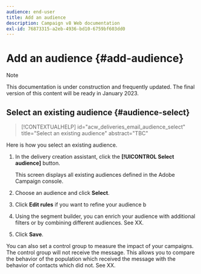 ```yaml
---
audience: end-user
title: Add an audience
description: Campaign v8 Web documentation
exl-id: 76873315-a2eb-4936-bd10-6759bf603dd0
---
```

# Add an audience {#add-audience}

>[!NOTE]
>
>This documentation is under construction and frequently updated. The final version of this content will be ready in January 2023.

## Select an existing audience {#audience-select}

>[!CONTEXTUALHELP]
>id="acw_deliveries_email_audience_select"
>title="Select an existing audience"
>abstract="TBC"

Here is how you select an existing audience.

1. In the delivery creation assistant, click the **[!UICONTROL Select audience]** button.

    This screen displays all existing audiences defined in the Adobe Campaign console.

1. Choose an audience and click **Select**.

1. Click **Edit rules** if you want to refine your audience b

1. Using the segment builder, you can enrich your audience with additional filters or by combining different audiences. See XX. 

1. Click **Save**. 

You can also set a control group to measure the impact of your campaigns. The control group will not receive the message. This allows you to compare the behavior of the population which received the message with the behavior of contacts which did not. See XX.